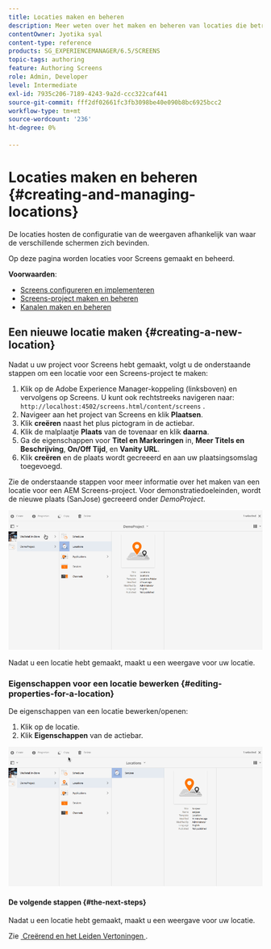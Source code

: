 ```yaml
---
title: Locaties maken en beheren
description: Meer weten over het maken en beheren van locaties die betrekking hebben op AEM Screens?
contentOwner: Jyotika syal
content-type: reference
products: SG_EXPERIENCEMANAGER/6.5/SCREENS
topic-tags: authoring
feature: Authoring Screens
role: Admin, Developer
level: Intermediate
exl-id: 7935c206-7189-4243-9a2d-ccc322caf441
source-git-commit: fff2df02661fc3fb3098be40e090b8bc6925bcc2
workflow-type: tm+mt
source-wordcount: '236'
ht-degree: 0%

---
```


# Locaties maken en beheren {#creating-and-managing-locations}

De locaties hosten de configuratie van de weergaven afhankelijk van waar de verschillende schermen zich bevinden.

Op deze pagina worden locaties voor Screens gemaakt en beheerd.

**Voorwaarden**:

* [Screens configureren en implementeren](configuring-screens-introduction.md)
* [Screens-project maken en beheren](creating-a-screens-project.md)
* [Kanalen maken en beheren](managing-channels.md)

## Een nieuwe locatie maken {#creating-a-new-location}

Nadat u uw project voor Screens hebt gemaakt, volgt u de onderstaande stappen om een locatie voor een Screens-project te maken:

1. Klik op de Adobe Experience Manager-koppeling (linksboven) en vervolgens op Screens. U kunt ook rechtstreeks navigeren naar: `http://localhost:4502/screens.html/content/screens` .
1. Navigeer aan het project van Screens en klik **Plaatsen**.
1. Klik **creëren** naast het plus pictogram in de actiebar.
1. Klik de malplaatje **Plaats** van de tovenaar en klik **daarna**.
1. Ga de eigenschappen voor **Titel en Markeringen** in, **Meer Titels en Beschrijving**, **On/Off Tijd**, en **Vanity URL**.
1. Klik **creëren** en de plaats wordt gecreeerd en aan uw plaatsingsomslag toegevoegd.

Zie de onderstaande stappen voor meer informatie over het maken van een locatie voor een AEM Screens-project. Voor demonstratiedoeleinden, wordt de nieuwe plaats (SanJose) gecreeerd onder *DemoProject*.

![&#x200B; player2 &#x200B;](assets/player2.gif)

Nadat u een locatie hebt gemaakt, maakt u een weergave voor uw locatie.

### Eigenschappen voor een locatie bewerken {#editing-properties-for-a-location}

De eigenschappen van een locatie bewerken/openen:

1. Klik op de locatie.
1. Klik **Eigenschappen** van de actiebar.

![&#x200B; player3 &#x200B;](assets/player3.gif)

#### De volgende stappen {#the-next-steps}

Nadat u een locatie hebt gemaakt, maakt u een weergave voor uw locatie.

Zie [&#x200B; Creërend en het Leiden Vertoningen &#x200B;](managing-displays.md).
